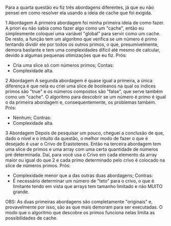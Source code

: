 Para a quarta questão eu fiz três abordagens diferentes, já que eu não pensei em como resolver ela usando a ideia de cache que foi exigida.

1 Abordagem
A primeira abordagem foi minha primeira ideia de como fazer. A priori eu não sabia como fazer algo como um "cache", então eu simplesmente coloquei uma variável "global" para servir como um cache. De resto, a função tem um algoritmo que verifica se um número é primo tentando dividir ele por todos os outros primos, o que, presumivelmente, demora bastante e tem uma complexidades difícil até mesmo de calcular, devido a algumas pequenas otimizações que eu fiz.
Prós:
- Cria uma slice só com números primos;
Contas:
- Complexidade alta.

2 Abordagem
A segunda abordagem é quase igual a primeira, a única diferença é que nela eu criei uma slice de booleanos na qual os índices primos são "true" e os números compostos são "false", que serve também como um "cache". O algoritmo para descobrir se um número é primo é igual o da primeira abordagem e, consequentemente, os problemas também. 
Prós:
- Nenhum;
Contras:
- Complexidade alta.

3 Abordagem
Depois de pesquisar um pouco, cheguei a conclusão de que, dado o nível e o intuito da questão, o melhor modo de fazer o que é desejado é usar o Crivo de Erastotenes. Então na terceira abordagem tem uma slice de primos e uma array com uma certa quantidade de números pré determinada. Daí, para você usa o Crivo em cada elemento da array maior ou igual do que 2 e cada primo determinado pelo crivo é colocado na slice de números primos.
Prós:
- Complexidade menor que a das outras duas abordagens;
Contras:
- É necessário determinar um número de "teto" para o crivo, o que é limitante tendo em vista que arrays tem tamanho limitado e não MUITO grande.

OBS: As duas primeiras abordagens são completamente "originais" e, provavelmente por isso, são as que mais demoram para ser executadas. O modo que o algoritmo que descobre os primos funciona nelas limita as possibilidades de cache.
